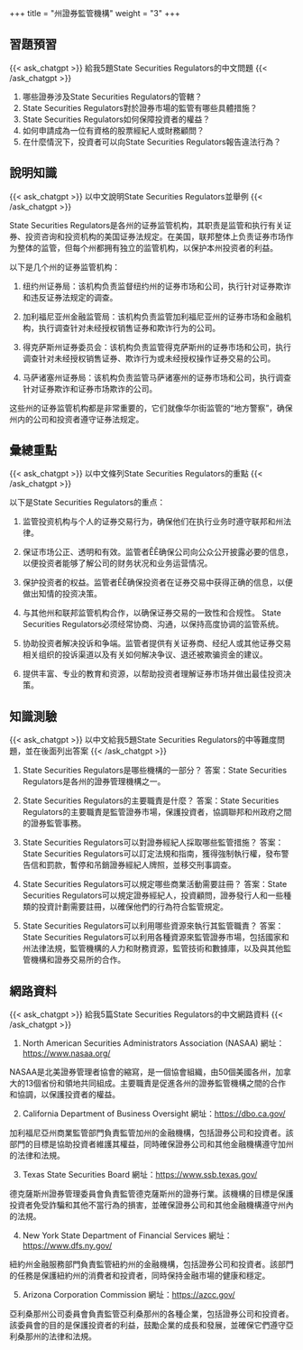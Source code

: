 +++
title = "州證券監管機構"
weight = "3"
+++
## 習題預習
{{< ask_chatgpt >}}
給我5題State Securities Regulators的中文問題
{{< /ask_chatgpt >}}



1. 哪些證券涉及State Securities Regulators的管轄？ 
2. State Securities Regulators對於證券市場的監管有哪些具體措施？ 
3. State Securities Regulators如何保障投資者的權益？ 
4. 如何申請成為一位有資格的股票經紀人或財務顧問？ 
5. 在什麼情況下，投資者可以向State Securities Regulators報告違法行為？   

## 說明知識
{{< ask_chatgpt >}}
以中文說明State Securities Regulators並舉例
{{< /ask_chatgpt >}}



State Securities Regulators是各州的证券监管机构，其职责是监管和执行有关证券、投资咨询和投资机构的美国证券法规定。在美国，联邦整体上负责证券市场作为整体的监管，但每个州都拥有独立的监管机构，以保护本州投资者的利益。

以下是几个州的证券监管机构：

1. 纽约州证券局：该机构负责监督纽约州的证券市场和公司，执行针对证券欺诈和违反证券法规定的调查。

2. 加利福尼亚州金融监管局：该机构负责监管加利福尼亚州的证券市场和金融机构，执行调查针对未经授权销售证券和欺诈行为的公司。

3. 得克萨斯州证券委员会：该机构负责监管得克萨斯州的证券市场和公司，执行调查针对未经授权销售证券、欺诈行为或未经授权操作证券交易的公司。

4. 马萨诸塞州证券局：该机构负责监管马萨诸塞州的证券市场和公司，执行调查针对证券欺诈和证券市场欺诈的公司。

这些州的证券监管机构都是非常重要的，它们就像华尔街监管的“地方警察”，确保州内的公司和投资者遵守证券法规定。   

## 彙總重點
{{< ask_chatgpt >}}
以中文條列State Securities Regulators的重點
{{< /ask_chatgpt >}}



以下是State Securities Regulators的重点：

1. 监管投资机构与个人的证券交易行为，确保他们在执行业务时遵守联邦和州法律。

2. 保证市场公正、透明和有效。监管者ÊÊ确保公司向公众公开披露必要的信息，以便投资者能够了解公司的财务状况和业务运营情况。

3. 保护投资者的权益。监管者ÊÊ确保投资者在证券交易中获得正确的信息，以便做出知情的投资决策。

4. 与其他州和联邦监管机构合作，以确保证券交易的一致性和合规性。 State Securities Regulators必须经常协商、沟通，以保持高度协调的监管系统。

5. 协助投资者解决投诉和争端。监管者提供有关证券商、经纪人或其他证券交易相关组织的投诉渠道以及有关如何解决争议、退还被欺骗资金的建议。

6. 提供丰富、专业的教育和资源，以帮助投资者理解证券市场并做出最佳投资决策。   

## 知識測驗
{{< ask_chatgpt >}}
以中文給我5題State Securities Regulators的中等難度問題，並在後面列出答案
{{< /ask_chatgpt >}}



1. State Securities Regulators是哪些機構的一部分？ 
答案：State Securities Regulators是各州的證券管理機構之一。 

2. State Securities Regulators的主要職責是什麼？ 
答案：State Securities Regulators的主要職責是監管證券市場，保護投資者，協調聯邦和州政府之間的證券監管事務。 

3. State Securities Regulators可以對證券經紀人採取哪些監管措施？ 
答案：State Securities Regulators可以訂定法規和指南，獲得強制執行權，發布警告信和罰款，暫停和吊銷證券經紀人牌照，並移交刑事調查。 

4. State Securities Regulators可以規定哪些商業活動需要註冊？ 
答案：State Securities Regulators可以規定證券經紀人，投資顧問，證券發行人和一些種類的投資計劃需要註冊，以確保他們的行為符合監管規定。 

5. State Securities Regulators可以利用哪些資源來執行其監管職責？ 
答案：State Securities Regulators可以利用各種資源來監管證券市場，包括國家和州法律法規，監管機構的人力和財務資源，監管技術和數據庫，以及與其他監管機構和證券交易所的合作。   

## 網路資料
{{< ask_chatgpt >}}
給我5篇State Securities Regulators的中文網路資料
{{< /ask_chatgpt >}}



1. North American Securities Administrators Association (NASAA)
網址：https://www.nasaa.org/

NASAA是北美證券管理者協會的縮寫，是一個協會組織，由50個美國各州，加拿大的13個省份和領地共同組成。主要職責是促進各州的證券監管機構之間的合作和協調，以保護投資者的權益。

2. California Department of Business Oversight
網址：https://dbo.ca.gov/

加利福尼亞州商業監管部門負責監管加州的金融機構，包括證券公司和投資者。該部門的目標是協助投資者維護其權益，同時確保證券公司和其他金融機構遵守加州的法律和法規。

3. Texas State Securities Board
網址：https://www.ssb.texas.gov/

德克薩斯州證券管理委員會負責監管德克薩斯州的證券行業。該機構的目標是保護投資者免受詐騙和其他不當行為的損害，並確保證券公司和其他金融機構遵守州內的法規。

4. New York State Department of Financial Services
網址：https://www.dfs.ny.gov/

紐約州金融服務部門負責監管紐約州的金融機構，包括證券公司和投資者。該部門的任務是保護紐約州的消費者和投資者，同時保持金融市場的健康和穩定。

5. Arizona Corporation Commission
網址：https://azcc.gov/

亞利桑那州公司委員會負責監管亞利桑那州的各種企業，包括證券公司和投資者。該委員會的目的是保護投資者的利益，鼓勵企業的成長和發展，並確保它們遵守亞利桑那州的法律和法規。   

